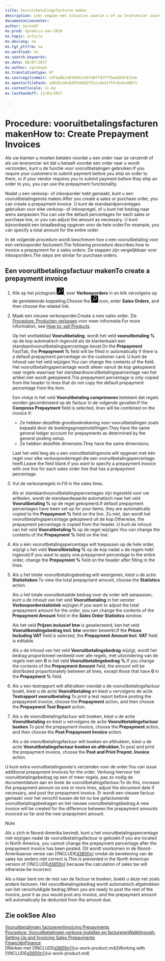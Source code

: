 ```yaml
---
title: Vooruitbetalingsfacturen maken
description: Leer omgaan met situaties waarin u of uw leverancier vooruitbetaling verlangt.
documentationcenter: 
author: SorenGP
ms.prod: dynamics-nav-2018
ms.topic: article
ms.devlang: na
ms.tgt_pltfrm: na
ms.workload: na
ms.search.keywords: 
ms.date: 08/07/2017
ms.author: sgroespe
ms.translationtype: HT
ms.sourcegitcommit: 1dfba8b14019991c95f40ffd5f7fbaed5df414eb
ms.openlocfilehash: ad029ce0c839feb082f31cc4e41f5fc6e4ce80f1
ms.contentlocale: nl-be
ms.lasthandoff: 12/01/2017

---
```

# <a name="how-to-create-prepayment-invoices"></a><span data-ttu-id="a0eae-103">Procedure: vooruitbetalingsfacturen maken</span><span class="sxs-lookup"><span data-stu-id="a0eae-103">How to: Create Prepayment Invoices</span></span>
<span data-ttu-id="a0eae-104">Als uw klanten u moeten betalen voordat u een order naar ze verzendt of als uw leverancier wil dat u betaalt voordat een order naar u wordt verzonden, kunt u de functie voor vooruitbetalingen gebruiken.</span><span class="sxs-lookup"><span data-stu-id="a0eae-104">If you require your customers to submit payment before you ship an order to them, or if your vendor requires you to submit payment before they ship an order to you, you can use the prepayment functionality.</span></span>  

<span data-ttu-id="a0eae-105">Nadat u een verkoop- of inkooporder hebt gemaakt, kunt u een vooruitbetalingsnota maken.</span><span class="sxs-lookup"><span data-stu-id="a0eae-105">After you create a sales or purchase order, you can create a prepayment invoice.</span></span> <span data-ttu-id="a0eae-106">U kunt de standaardpercentages gebruiken voor elke verkoop- of inkoopregel, of u kunt het bedrag naar wens aanpassen.</span><span class="sxs-lookup"><span data-stu-id="a0eae-106">You can use the default percentages for each sales or purchase line, or you can adjust the amount as necessary.</span></span> <span data-ttu-id="a0eae-107">U kunt bijvoorbeeld een totaalbedrag opgeven voor de hele order.</span><span class="sxs-lookup"><span data-stu-id="a0eae-107">For example, you can specify a total amount for the entire order.</span></span>  

<span data-ttu-id="a0eae-108">In de volgende procedure wordt beschreven hoe u een vooruitbetaling voor een verkooporder factureert.</span><span class="sxs-lookup"><span data-stu-id="a0eae-108">The following procedure describes how to invoice a prepayment for a sales orders.</span></span> <span data-ttu-id="a0eae-109">De stappen zijn vergelijkbaar voor inkooporders.</span><span class="sxs-lookup"><span data-stu-id="a0eae-109">The steps are similar for purchase orders.</span></span>  

## <a name="to-create-a-prepayment-invoice"></a><span data-ttu-id="a0eae-110">Een vooruitbetalingsfactuur maken</span><span class="sxs-lookup"><span data-stu-id="a0eae-110">To create a prepayment invoice</span></span>  
1. <span data-ttu-id="a0eae-111">Klik op het pictogram ![Zoeken naar pagina of rapport](media/ui-search/search_small.png "pictogram Zoeken naar pagina of rapport"), voer **Verkooporders** in en klik vervolgens op de gerelateerde koppeling.</span><span class="sxs-lookup"><span data-stu-id="a0eae-111">Choose the ![Search for Page or Report](media/ui-search/search_small.png "Search for Page or Report icon") icon, enter **Sales Orders**, and then choose the related link.</span></span>  
2. <span data-ttu-id="a0eae-112">Maak een nieuwe verkooporder.</span><span class="sxs-lookup"><span data-stu-id="a0eae-112">Create a new sales order.</span></span> <span data-ttu-id="a0eae-113">Zie [Procedure: Producten verkopen](sales-how-sell-products.md) voor meer informatie.</span><span class="sxs-lookup"><span data-stu-id="a0eae-113">For more information, see [How to: sell Products](sales-how-sell-products.md).</span></span>  

    <span data-ttu-id="a0eae-114">Op het sneltabblad **Vooruitbetaling**, wordt het veld **vooruitbetaling %** op de kop automatisch ingevuld als de klantenkaart een standaardvooruitbetalingspercentage bevat.</span><span class="sxs-lookup"><span data-stu-id="a0eae-114">On the **Prepayment** FastTab, the **Prepayment %** field will be filled in automatically if there is a default prepayment percentage on the customer card.</span></span> <span data-ttu-id="a0eae-115">U kunt de inhoud van het veld wijzigen.</span><span class="sxs-lookup"><span data-stu-id="a0eae-115">You can change the contents of the field.</span></span> <span data-ttu-id="a0eae-116">Het vooruitbetalingspercentage wordt alleen vanuit de kop gekopieerd naar regels waarnaar het standaardvooruitbetalingspercentage van het artikel niet wordt gekopieerd.</span><span class="sxs-lookup"><span data-stu-id="a0eae-116">The prepayment percentage is only copied from the header to lines that do not copy the default prepayment percentage from the item.</span></span>  

    <span data-ttu-id="a0eae-117">Een vinkje in het veld **Vooruitbetaling comprimeren** betekent dat regels worden gecombineerd op de factuur in de volgende gevallen:</span><span class="sxs-lookup"><span data-stu-id="a0eae-117">If the **Compress Prepayment** field is selected, lines will be combined on the invoice if:</span></span>  
    - <span data-ttu-id="a0eae-118">Ze hebben dezelfde grootboekrekening voor vooruitbetalingen zoals bepaald door de boekingsgroepinstellingen.</span><span class="sxs-lookup"><span data-stu-id="a0eae-118">They have the same general ledger account for prepayments as determined by the general posting setup.</span></span>  
    - <span data-ttu-id="a0eae-119">Ze hebben dezelfde dimensies.</span><span class="sxs-lookup"><span data-stu-id="a0eae-119">They have the same dimensions.</span></span>  

    <span data-ttu-id="a0eae-120">Laat het veld leeg als u een vooruitbetalingsnota wilt opgeven met één regel voor elke verkooporderregel die een vooruitbetalingspercentage heeft.</span><span class="sxs-lookup"><span data-stu-id="a0eae-120">Leave the field blank if you want to specify a prepayment invoice with one line for each sales order line that has a prepayment percentage.</span></span>  

3. <span data-ttu-id="a0eae-121">Vul de verkoopregels in.</span><span class="sxs-lookup"><span data-stu-id="a0eae-121">Fill in the sales lines.</span></span>  

    <span data-ttu-id="a0eae-122">Als er standaardvooruitbetalingspercentages zijn ingesteld voor uw artikelen, wordt de standaardwaarde automatisch naar het veld **Vooruitbetaling %** op de regel gekopieerd.</span><span class="sxs-lookup"><span data-stu-id="a0eae-122">If default prepayment percentages have been set up for your items, they are automatically copied to the **Prepayment %** field on the line.</span></span> <span data-ttu-id="a0eae-123">Zo niet, dan wordt het vooruitbetalingspercentage gekopieerd uit de kop.</span><span class="sxs-lookup"><span data-stu-id="a0eae-123">Otherwise, the prepayment percentage is copied from the header.</span></span> <span data-ttu-id="a0eae-124">U kunt de inhoud van het veld **Vooruitbetaling %** op de regel wijzigen.</span><span class="sxs-lookup"><span data-stu-id="a0eae-124">You can change the contents of the **Prepayment %** field on the line.</span></span>  
4. <span data-ttu-id="a0eae-125">Als u één vooruitbetalingspercentage wilt toepassen op de hele order, wijzigt u het veld **Vooruitbetaling %** op de kop nadat u de regels hebt ingevuld.</span><span class="sxs-lookup"><span data-stu-id="a0eae-125">If you want to apply one prepayment percentage to the entire order, change the **Prepayment %** field on the header after filling in the lines.</span></span>  
5. <span data-ttu-id="a0eae-126">Als u het totale vooruitbetalingsbedrag wilt weergeven, kiest u de actie **Statistieken**.</span><span class="sxs-lookup"><span data-stu-id="a0eae-126">To view the total prepayment amount, choose the **Statistics** action.</span></span>

    <span data-ttu-id="a0eae-127">Als u het totale vooruitbetaalde bedrag voor de order wilt aanpassen, kunt u de inhoud van het veld **Vooruitbetaling** in het venster **Verkooporderstatistiek** wijzigen.</span><span class="sxs-lookup"><span data-stu-id="a0eae-127">If you want to adjust the total prepayment amount for the order, you can change the contents of the **Prepayment Amount** field in the **Sales Order Statistics** window.</span></span>  

    <span data-ttu-id="a0eae-128">Als het veld **Prijzen inclusief btw** is geselecteerd, kan het veld **Vooruitbetalingsbedrag incl. btw** worden bewerkt.</span><span class="sxs-lookup"><span data-stu-id="a0eae-128">If the **Prices Including VAT** field is selected, the **Prepayment Amount Incl. VAT** field is editable.</span></span>  

    <span data-ttu-id="a0eae-129">Als u de inhoud van het veld **Vooruitbetalingsbedrag** wijzigt, wordt het bedrag proportioneel verdeeld over alle regels, met uitzondering van de regels met een **0** in het veld **Vooruitbetalingsbedrag %**.</span><span class="sxs-lookup"><span data-stu-id="a0eae-129">If you change the contents of the **Prepayment Amount** field, the amount will be distributed proportionately between all lines, except those that have **0** in the **Prepayment %** field.</span></span>  
6. <span data-ttu-id="a0eae-130">Als u een testrapport wilt afdrukken voordat u de vooruitbetalingsfactuur boekt, kiest u de actie **Vooruitbetaling** en kiest u vervolgens de actie **Testrapport vooruitbetaling**.</span><span class="sxs-lookup"><span data-stu-id="a0eae-130">To print a test report before posting the prepayment invoice, choose the **Prepayment** action, and then choose the **Prepayment Test Report** action.</span></span>  
7. <span data-ttu-id="a0eae-131">Als u de vooruitbetalingsfactuur wilt boeken, kiest u de actie **Vooruitbetaling** en kiest u vervolgens de actie **Vooruitbetalingsfactuur boeken**.</span><span class="sxs-lookup"><span data-stu-id="a0eae-131">To post the prepayment invoice, choose the **Prepayment** action, and then choose the **Post Prepayment Invoice** action.</span></span>  

    <span data-ttu-id="a0eae-132">Als u de vooruitbetalingsfactuur wilt boeken en afdrukken, kiest u de actie **Vooruitbetalingsfactuur boeken en afdrukken**.</span><span class="sxs-lookup"><span data-stu-id="a0eae-132">To post and print the prepayment invoice, choose the **Post and Print Prepmt. Invoice** action.</span></span>  

<span data-ttu-id="a0eae-133">U kunt extra vooruitbetalingsnota's verzenden voor de order.</span><span class="sxs-lookup"><span data-stu-id="a0eae-133">You can issue additional prepayment invoices for the order.</span></span> <span data-ttu-id="a0eae-134">Verhoog hiervoor het vooruitbetalingsbedrag op een of meer regels, pas zo nodig de documentdatum aan en boek de vooruitbetalingsfactuur.</span><span class="sxs-lookup"><span data-stu-id="a0eae-134">To do this, increase the prepayment amount on one or more lines, adjust the document date if necessary, and post the prepayment invoice.</span></span> <span data-ttu-id="a0eae-135">Er wordt een nieuwe factuur gemaakt voor het verschil tussen de tot nu toe gefactureerde vooruitbetalingsbedragen en het nieuwe vooruitbetalingsbedrag.</span><span class="sxs-lookup"><span data-stu-id="a0eae-135">A new invoice will be created for the difference between the prepayment amounts invoiced so far and the new prepayment amount.</span></span>  

> [!NOTE]  
>  <span data-ttu-id="a0eae-136">Als u zich in Noord-Amerika bevindt, kunt u het vooruitbetalingspercentage niet wijzigen nadat de vooruitbetalingsfactuur is geboekt.</span><span class="sxs-lookup"><span data-stu-id="a0eae-136">If you are located in North America, you cannot change the prepayment percentage after the prepayment invoice has been posted.</span></span> <span data-ttu-id="a0eae-137">Dit wordt voorkomen in de Noord-Amerikaanse versie van [!INCLUDE[d365fin](includes/d365fin_md.md)] omdat de berekening van de sales tax anders niet correct is.</span><span class="sxs-lookup"><span data-stu-id="a0eae-137">This is prevented in the North American version of [!INCLUDE[d365fin](includes/d365fin_md.md)] because the calculation of sales tax will otherwise be incorrect.</span></span>  

 <span data-ttu-id="a0eae-138">Als u klaar bent om de rest van de factuur te boeken, boekt u deze net zoals andere facturen. Het vooruitbetalingsbedrag wordt automatisch afgetrokken van het verschuldigde bedrag.</span><span class="sxs-lookup"><span data-stu-id="a0eae-138">When you are ready to post the rest of the invoice, post it as you would post any invoice, and the prepayment amount will automatically be deducted from the amount due.</span></span>  

## <a name="see-also"></a><span data-ttu-id="a0eae-139">Zie ook</span><span class="sxs-lookup"><span data-stu-id="a0eae-139">See Also</span></span>  
[<span data-ttu-id="a0eae-140">Vooruitbetalingen factureren</span><span class="sxs-lookup"><span data-stu-id="a0eae-140">Invoicing Prepayments</span></span>](finance-invoice-prepayments.md)  
[<span data-ttu-id="a0eae-141">Procedure: Vooruitbetalingen verkoop instellen en factureren</span><span class="sxs-lookup"><span data-stu-id="a0eae-141">Walkthrough: Setting Up and Invoicing Sales Prepayments</span></span>](walkthrough-setting-up-and-invoicing-sales-prepayments.md)  
[<span data-ttu-id="a0eae-142">Financiën</span><span class="sxs-lookup"><span data-stu-id="a0eae-142">Finance</span></span>](finance.md)  
<span data-ttu-id="a0eae-143">[Werken met [!INCLUDE[d365fin](includes/d365fin_md.md)]](ui-work-product.md)</span><span class="sxs-lookup"><span data-stu-id="a0eae-143">[Working with [!INCLUDE[d365fin](includes/d365fin_md.md)]](ui-work-product.md)</span></span>

